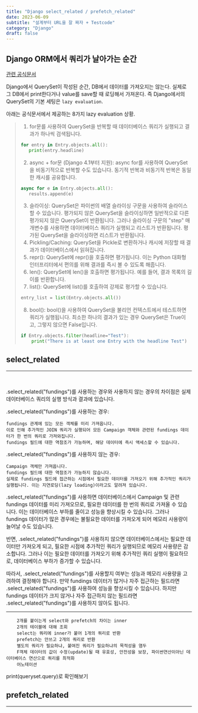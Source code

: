 ```yaml
---
title: "Django select_related / prefetch_related"
date: 2023-06-09
subtitle: "설계부터 URL을 잘 짜자 + Testcode"
category: "Django"
draft: false
---
```


## Django ORM에서 쿼리가 날아가는 순간

[관련 공식문서](https://docs.djangoproject.com/en/4.2/ref/models/querysets/)

Django에서 QuerySet이 작성된 순간, DB에서 데이터를 가져오지는 않는다.
실제로 그 DB에서 print한다거나 value를 save할 때 로딩해서 가져온다.
즉 Django에서의 QuerySet의 기본 세팅은 `lazy evaluation`.

아래는 공식문서에서 제공하는 8가지 lazy evaluation 상황.

> 1. for문를 사용하여 QuerySet을 반복할 때 데이터베이스 쿼리가 실행되고 결과가 하나씩 검색됩니다.
>
> ```python
> for entry in Entry.objects.all():
>    print(entry.headline)
> ```
>
> 2. async + for문 (Django 4.1부터 지원): async for를 사용하여 QuerySet을 비동기적으로 반복할 수도 있습니다. 동기적 반복과 비동기적 반복은 동일한 캐시를 공유합니다.
>
> ```python
> async for e in Entry.objects.all():
>    results.append(e)
> ```
>
> 3. 슬라이싱: QuerySet은 파이썬의 배열 슬라이싱 구문을 사용하여 슬라이스할 수 있습니다. 평가되지 않은 QuerySet을 슬라이싱하면 일반적으로 다른 평가되지 않은 QuerySet이 반환됩니다. 그러나 슬라이싱 구문의 "step" 매개변수를 사용하면 데이터베이스 쿼리가 실행되고 리스트가 반환됩니다. 평가된 QuerySet을 슬라이싱하면 리스트가 반환됩니다.
> 4. Pickling/Caching: QuerySet을 Pickle로 변환하거나 캐시에 저장할 때 결과가 데이터베이스에서 읽혀집니다.
> 5. repr(): QuerySet에 repr()을 호출하면 평가됩니다. 이는 Python 대화형 인터프리터에서 편의를 위해 결과를 즉시 볼 수 있도록 해줍니다.
> 6. len(): QuerySet에 len()을 호출하면 평가됩니다. 예를 들어, 결과 목록의 길이를 반환합니다.
> 7. list(): QuerySet에 list()를 호출하여 강제로 평가할 수 있습니다.
>
> ```python
> entry_list = list(Entry.objects.all())
> ```
>
> 8. bool(): bool()을 사용하여 QuerySet을 불리언 컨텍스트에서 테스트하면 쿼리가 실행됩니다. 최소한 하나의 결과가 있는 경우 QuerySet은 True이고, 그렇지 않으면 False입니다.
>
> ```python
> if Entry.objects.filter(headline="Test"):
>     print("There is at least one Entry with the headline Test")
> ```

## select_related

---

<br/>

.select_related("fundings")를 사용하는 경우와 사용하지 않는 경우의 차이점은 실제 데이터베이스 쿼리의 실행 방식과 결과에 있습니다.

.select_related("fundings")를 사용하는 경우:

    fundings 관계에 있는 모든 객체를 미리 가져옵니다.
    이로 인해 추가적인 JOIN 쿼리가 실행되어 모든 Campaign 객체와 관련된 fundings 데이터가 한 번의 쿼리로 가져와집니다.
    fundings 필드에 대한 역참조가 가능하며, 해당 데이터에 즉시 액세스할 수 있습니다.

.select_related("fundings")를 사용하지 않는 경우:

    Campaign 객체만 가져옵니다.
    fundings 필드에 대한 역참조가 가능하지 않습니다.
    실제로 fundings 필드에 접근하는 시점에서 필요한 데이터를 가져오기 위해 추가적인 쿼리가 실행됩니다. 이는 지연로딩(lazy loading)이라고도 알려져 있습니다.

.select_related("fundings")를 사용하면 데이터베이스에서 Campaign 및 관련 fundings 데이터를 미리 가져오므로, 필요한 데이터를 한 번의 쿼리로 가져올 수 있습니다. 이는 데이터베이스 부하를 줄이고 성능을 향상시킬 수 있습니다. 그러나 fundings 데이터가 많은 경우에는 불필요한 데이터를 가져오게 되어 메모리 사용량이 늘어날 수도 있습니다.

반면, .select_related("fundings")를 사용하지 않으면 데이터베이스에서는 필요한 데이터만 가져오게 되고, 필요한 시점에 추가적인 쿼리가 실행되므로 메모리 사용량은 감소합니다. 그러나 이는 필요한 데이터를 가져오기 위해 추가적인 쿼리 실행이 필요하므로, 데이터베이스 부하가 증가할 수 있습니다.

따라서, .select_related("fundings")를 사용할지 여부는 성능과 메모리 사용량을 고려하여 결정해야 합니다. 만약 fundings 데이터가 많거나 자주 접근하는 필드라면 .select_related("fundings")를 사용하여 성능을 향상시킬 수 있습니다. 하지만 fundings 데이터가 크지 않거나 자주 접근하지 않는 필드라면 .select_related("fundings")를 사용하지 않아도 됩니다.

---

        2개를 붙이는게 select와 prefetch의 차이는 inner
        2개의 테이블에 대해 조회
        select는 쿼리에 inner가 붙어 1개의 쿼리로 반환
        prefetch는 안쓰고 2개의 쿼리로 반환
        별도의 쿼리가 필요하냐, 붙여진 쿼리가 필요하냐의 목적성을 염두
        F객체 데이터의 값이 수정(update)될 때 유효성, 안전성을 보장, 파이썬연산이아닌 데이터베이스 연산으로 쿼리를 최적화
        어노테이션

print(queryset.query)로 확인해보기

## prefetch_related

---
